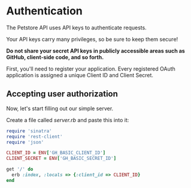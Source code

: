 # Authentication

The Petstore API uses API keys to authenticate requests.

Your API keys carry many privileges, so be sure to keep them secure!

**Do not share your secret API keys in publicly accessible areas such as GitHub, client-side code, and so forth.**

First, you'll need to register your application.
Every registered OAuth application is assigned a unique Client ID and Client Secret.

## Accepting user authorization

Now, let's start filling out our simple server.

Create a file called *server.rb* and paste this into it:

```ruby
require 'sinatra'
require 'rest-client'
require 'json'

CLIENT_ID = ENV['GH_BASIC_CLIENT_ID']
CLIENT_SECRET = ENV['GH_BASIC_SECRET_ID']

get '/' do
  erb :index, :locals => {:client_id => CLIENT_ID}
end
```
